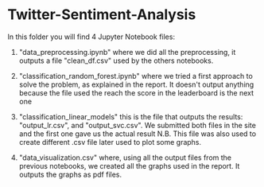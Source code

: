 # Twitter-Sentiment-Analysis

In this folder you will find 4 Jupyter Notebook files:

1) "data_preprocessing.ipynb" where we did all the preprocessing, it outputs a file "clean_df.csv" used
   by the others notebooks.

2) "classification_random_forest.ipynb" where we tried a first approach to solve the problem, as 
   explained in the report. It doesn't output anything because the file used the reach the score in the
   leaderboard is the next one

3) "classification_linear_models" this is the file that outputs the results: "output_lr.csv", and 
   "output_svc.csv". We submitted both files in the site and the first one gave us the actual result
   N.B.
   This file was also used to create different .csv file later used to plot some graphs.

4) "data_visualization.csv" where, using all the output files from the previous notebooks, we created
   all the graphs used in the report. It outputs the graphs as pdf files.